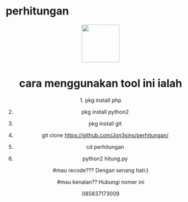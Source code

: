# perhitungan

<center>
<img width="100px" src="https://i.ibb.co/McSy8Ms/Screenmemo-2019-05-20-12-06-28.png">
<h1>cara menggunakan tool ini ialah</h1>
1. pkg install php

2. pkg install python2

3. pkg install git

4. git clone https://github.com/Jon3sjns/perhitungan/

5. cd perhitungan

6. python2 hitung.py


#mau recode??? Dengan senang hati:)

#mau kenalan?? Hubungi nomer ini

085837173009
</center>

